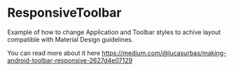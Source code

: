 # ResponsiveToolbar
Example of how to change Application and Toolbar styles to achive layout compatible with Material Design guidelines.

You can read more about it here https://medium.com/@lucasurbas/making-android-toolbar-responsive-2627d4e07129
